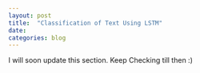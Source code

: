 ```yaml
---
layout: post
title:  "Classification of Text Using LSTM"
date:   
categories: blog
---
```


I will soon  update this section.  Keep Checking till then :)
